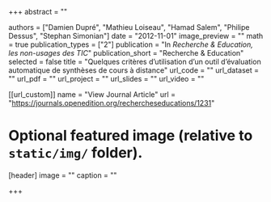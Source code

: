 +++
abstract = ""

authors = ["Damien Dupré", "Mathieu Loiseau", "Hamad Salem", "Philipe Dessus", "Stephan Simonian"]
date = "2012-11-01"
image_preview = ""
math = true
publication_types = ["2"]
publication = "In *Recherche & Education, les non-usages des TIC*"
publication_short = "Recherche & Education"
selected = false
title = "Quelques critères d’utilisation d’un outil d’évaluation automatique de synthèses de cours à distance"
url_code = ""
url_dataset = ""
url_pdf = ""
url_project = ""
url_slides = ""
url_video = ""

[[url_custom]]
name = "View Journal Article"
url = "https://journals.openedition.org/rechercheseducations/1231"

# Optional featured image (relative to `static/img/` folder).
[header]
image = ""
caption = ""

+++
